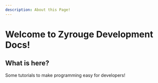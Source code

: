 ```yaml
---
description: About this Page!
---
```


# Welcome to Zyrouge Development Docs!

## What is here?

Some tutorials to make programming easy for developers!



